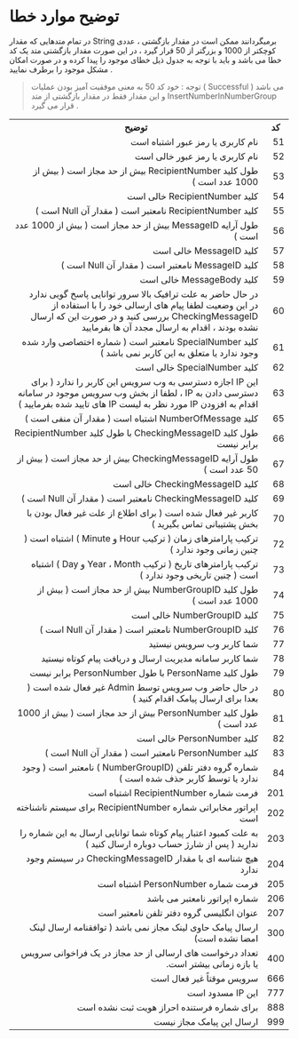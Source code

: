 # توضیح موارد خطا

در تمام متدهایی که مقدار String برمیگردانند ممکن است در مقدار بازگشتی ، عددی کوچکتر از 1000 و بزرگتر از 50 قرار گیرد ، در این صورت مقدار بازگشتی متد یک کد خطا می باشد و باید با توجه به جدول ذیل خطای موجود را پیدا کرده و در صورت امکان مشکل موجود را برطرف نمایید .

> توجه : خود کد 50 به معنی موفقیت آمیز بودن عملیات ( Successful ) می باشد و این مقدار فقط در مقدار بازگشتی از متد InsertNumberInNumberGroup قرار می گیرد .

<table dir="rtl">
<tr>
    <th>کد</th>
    <th>توضیح</th>
</tr>
<tr><td>51</td><td>نام کاربری یا رمز عبور اشتباه است</td></tr>
<tr><td>52</td><td>نام کاربری یا رمز عبور خالی است</td></tr>
<tr><td>53</td><td>طول کلید RecipientNumber بیش از حد مجاز است ( بیش از 1000 عدد است )</td></tr>
<tr><td>54</td><td>کلید RecipientNumber خالی است</td></tr>
<tr><td>55</td><td>کلید RecipientNumber نامعتبر است ( مقدار آن Null است )</td></tr>
<tr><td>56</td><td>طول آرایه MessageID بیش از حد مجاز است ( بیش از 1000 عدد است )</td></tr>
<tr><td>57</td><td>کلید MessageID خالی است</td></tr>
<tr><td>58</td><td>کلید MessageID نامعتبر است ( مقدار آن Null است )</td></tr>
<tr><td>59</td><td>کلید MessageBody خالی است</td></tr>
<tr><td>60</td><td>در حال حاضر به علت ترافیک بالا سرور توانایی پاسخ گویی ندارد<br>در این وضعیت لطفا پیام های ارسالی خود را با استفاده از CheckingMessageID بررسی کنید و در صورت این که ارسال نشده بودند ، اقدام به ارسال مجدد آن ها بفرمایید</td></tr>
<tr><td>61</td><td>کلید SpecialNumber نامعتبر است ( شماره اختصاصی وارد شده وجود ندارد یا متعلق به این کاربر نمی باشد )</td></tr>
<tr><td>62</td><td>کلید SpecialNumber خالی است</td></tr>
<tr><td>63</td><td>این IP اجازه دسترسی به وب سرویس این کاربر را ندارد ( برای دسترسی دادن به IP ، لطفا از بخش وب سرویس موجود در سامانه اقدام به افزودن IP مورد نظر به لیست IP های تایید شده بفرمایید )</td></tr>
<tr><td>65</td><td>کلید NumberOfMessage اشتباه است ( مقدار آن منفی است )</td></tr>
<tr><td>66</td><td>طول کلید CheckingMessageID با طول کلید RecipientNumber برابر نیست</td></tr>
<tr><td>67</td><td>طول آرایه CheckingMessageID بیش از حد مجاز است ( بیش از 50 عدد است )</td></tr>
<tr><td>68</td><td>کلید CheckingMessageID خالی است</td></tr>
<tr><td>69</td><td>کلید CheckingMessageID نامعتبر است ( مقدار آن Null است )</td></tr>
<tr><td>70</td><td>کاربر غیر فعال شده است ( برای اطلاع از علت غیر فعال بودن با بخش پشتیبانی تماس بگیرید )</td></tr>
<tr><td>72</td><td>ترکیب پارامترهای زمان ( ترکیب Hour و Minute ) اشتباه است ( چنین زمانی وجود ندارد )</td></tr>
<tr><td>73</td><td>ترکیب پارامترهای تاریخ ( ترکیب Year ، Month و Day ) اشتباه است ( چنین تاریخی وجود ندارد )</td></tr>
<tr><td>74</td><td>طول کلید NumberGroupID بیش از حد مجاز است ( بیش از 1000 عدد است )</td></tr>
<tr><td>75</td><td>کلید NumberGroupID خالی است</td></tr>
<tr><td>76</td><td>کلید NumberGroupID نامعتبر است ( مقدار آن Null است )</td></tr>
<tr><td>77</td><td>شما کاربر وب سرویس نیستید</td></tr>
<tr><td>78</td><td>شما کاربر سامانه مدیریت ارسال و دریافت پیام کوتاه نیستید</td></tr>
<tr><td>79</td><td>طول کلید PersonName با طول PersonNumber برابر نیست</td></tr>
<tr><td>80</td><td>در حال حاضر وب سرویس توسط Admin غیر فعال شده است ( بعدا برای ارسال پیامک اقدام کنید )</td></tr>
<tr><td>81</td><td>طول کلید PersonNumber بیش از حد مجاز است ( بیش از 1000 عدد است )</td></tr>
<tr><td>82</td><td>کلید PersonNumber خالی است</td></tr>
<tr><td>83</td><td>کلید PersonNumber نامعتبر است ( مقدار آن Null است )</td></tr>
<tr><td>84</td><td>شماره گروه دفتر تلفن (NumberGroupID  ) نامعتبر است ( وجود ندارد یا توسط کاربر حذف شده است )</td></tr>
<tr><td>201</td><td>فرمت شماره RecipientNumber اشتباه است</td></tr>
<tr><td>202</td><td>اپراتور مخابراتی شماره RecipientNumber برای سیستم ناشناخته است</td></tr>
<tr><td>203</td><td>به علت کمبود اعتبار پیام کوتاه شما توانایی ارسال به این شماره را ندارید ( پس از شارژ حساب دوباره ارسال کنید )</td></tr>
<tr><td>204</td><td>هیچ شناسه ای با مقدار CheckingMessageID در سیستم وجود ندارد</td></tr>
<tr><td>205</td><td>فرمت شماره PersonNumber اشتباه است</td></tr>
<tr><td>206</td><td> شماره اپراتور نامعتبر می باشد</td></tr>
<tr><td>207</td><td>عنوان انگلیسی گروه دفتر تلفن نامعتبر است</td></tr>
<tr><td>300</td><td>ارسال پیامک حاوی لینک مجاز نمی باشد ( توافقنامه ارسال لینک امضا نشده است)</td></tr>
<tr><td>400</td><td>تعداد درخواست های ارسالی از حد مجاز در یک فراخوانی سرویس یا بازه زمانی بیشتر است.</td></tr>
<tr><td>666</td><td>سرویس موقتاً غیر فعال است</td></tr>
<tr><td>777</td><td>این IP مسدود است</td></tr>
<tr><td>888</td><td>برای شماره فرستنده احراز هویت ثبت نشده است</td></tr>
<tr><td>999</td><td>ارسال این پیامک مجاز نیست</td></tr>

</table>
